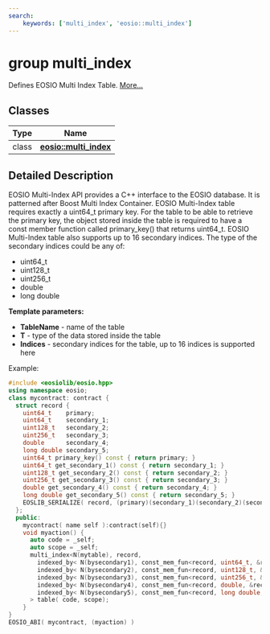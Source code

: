 ```yaml
---
search:
    keywords: ['multi_index', 'eosio::multi_index']
---
```


# group multi\_index

Defines EOSIO Multi Index Table. [More...](#detailed-description)
## Classes

|Type|Name|
|-----|-----|
|class|[**eosio::multi\_index**](classeosio_1_1multi__index.md)|


## Detailed Description

EOSIO Multi-Index API provides a C++ interface to the EOSIO database. It is patterned after Boost Multi Index Container. EOSIO Multi-Index table requires exactly a uint64\_t primary key. For the table to be able to retrieve the primary key, the object stored inside the table is required to have a const member function called primary\_key() that returns uint64\_t. EOSIO Multi-Index table also supports up to 16 secondary indices. The type of the secondary indices could be any of:
* uint64\_t
* uint128\_t
* uint256\_t
* double
* long double




**Template parameters:**


* **TableName** - name of the table 
* **T** - type of the data stored inside the table 
* **Indices** - secondary indices for the table, up to 16 indices is supported here

Example:

```cpp
#include <eosiolib/eosio.hpp>
using namespace eosio;
class mycontract: contract {
  struct record {
    uint64_t    primary;
    uint64_t    secondary_1;
    uint128_t   secondary_2;
    uint256_t   secondary_3;
    double      secondary_4;
    long double secondary_5;
    uint64_t primary_key() const { return primary; }
    uint64_t get_secondary_1() const { return secondary_1; }
    uint128_t get_secondary_2() const { return secondary_2; }
    uint256_t get_secondary_3() const { return secondary_3; }
    double get_secondary_4() const { return secondary_4; }
    long double get_secondary_5() const { return secondary_5; }
    EOSLIB_SERIALIZE( record, (primary)(secondary_1)(secondary_2)(secondary_3)(secondary_4)(secondary_5) )
  };
  public:
    mycontract( name self ):contract(self){}
    void myaction() {
      auto code = _self;
      auto scope = _self;
      multi_index<N(mytable), record,
        indexed_by< N(bysecondary1), const_mem_fun<record, uint64_t, &record::get_secondary_1> >,
        indexed_by< N(bysecondary2), const_mem_fun<record, uint128_t, &record::get_secondary_2> >,
        indexed_by< N(bysecondary3), const_mem_fun<record, uint256_t, &record::get_secondary_3> >,
        indexed_by< N(bysecondary4), const_mem_fun<record, double, &record::get_secondary_4> >,
        indexed_by< N(bysecondary5), const_mem_fun<record, long double, &record::get_secondary_5> >
      > table( code, scope);
    }
}
EOSIO_ABI( mycontract, (myaction) )
```

 
